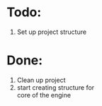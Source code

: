 # Todo:
1) Set up project structure

# Done:
1) Clean up project
2) start creating structure for  
core of the engine